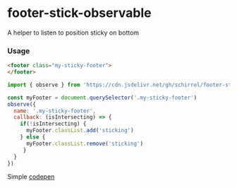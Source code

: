 # footer-stick-observable
A helper to listen to position sticky on bottom


### Usage
```html
<footer class="my-sticky-footer"> 
</footer>

```

```js
import { observe } from 'https://cdn.jsdelivr.net/gh/schirrel/footer-stick-observable/index.js'

const myFooter = document.querySelector('.my-sticky-footer')
observe({
  name: '.my-sticky-footer',
  callback: (isIntersecting) => {
    if(!isIntersecting) {
      myFooter.classList.add('sticking') 
    } else {
      myFooter.classList.remove('sticking') 
     }
  }
})
```

Simple [codepen](https://codepen.io/schirrel/pen/WNMYXZj?editors=1111)
